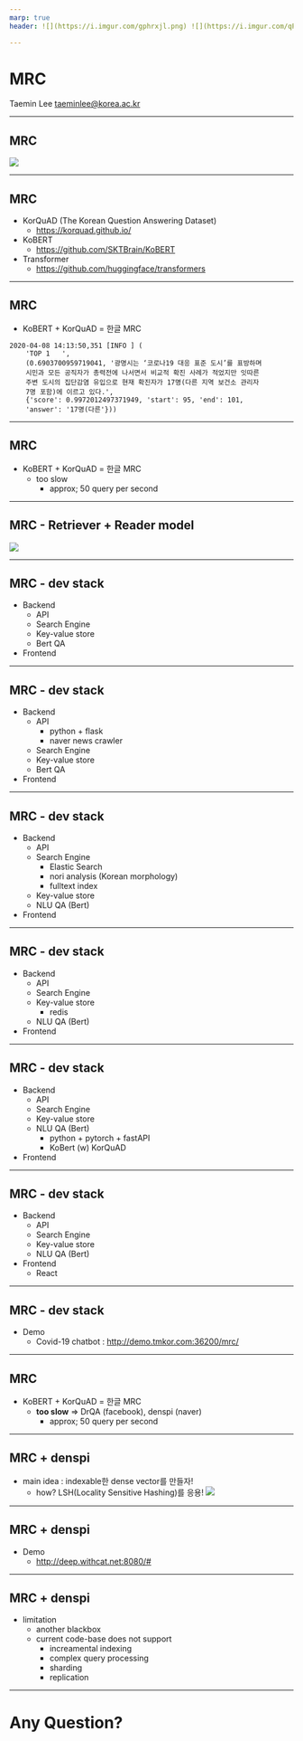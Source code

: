 ```yaml
---
marp: true
header: ![](https://i.imgur.com/gphrxjl.png) ![](https://i.imgur.com/qPT5IlV.png)

---
```


# MRC

Taemin Lee
taeminlee@korea.ac.kr

---

<!-- paginate: true -->

## MRC

![](https://i.imgur.com/eojspCp.png)
<!-- https://www.slideshare.net/SeungyoungLim/korquad-introduction -->

---

## MRC

- KorQuAD (The Korean Question Answering Dataset)
    - https://korquad.github.io/
- KoBERT
    - https://github.com/SKTBrain/KoBERT
- Transformer
    - https://github.com/huggingface/transformers

---

## MRC

- KoBERT + KorQuAD = 한글 MRC

```
2020-04-08 14:13:50,351 [INFO ] (
    'TOP 1   ', 
    (0.6903700959719041, '광명시는 ‘코로나19 대응 표준 도시’를 표방하며 
    시민과 모든 공직자가 총력전에 나서면서 비교적 확진 사례가 적었지만 잇따른 
    주변 도시의 집단감염 유입으로 현재 확진자가 17명(다른 지역 보건소 관리자 
    7명 포함)에 이르고 있다.', 
    {'score': 0.9972012497371949, 'start': 95, 'end': 101, 
    'answer': '17명(다른'}))
```

---

## MRC

- KoBERT + KorQuAD = 한글 MRC
    - too slow
        - approx; 50 query per second

---

## MRC - Retriever + Reader model

![](https://i.imgur.com/aW4jrlr.png)
<!-- https://towardsdatascience.com/how-to-create-your-own-question-answering-system-easily-with-python-2ef8abc8eb5 -->

---

## MRC - dev stack

- Backend
    - API
    - Search Engine
    - Key-value store
    - Bert QA
- Frontend

---

## MRC - dev stack

- Backend
    - API
        - python + flask
        - naver news crawler
    - Search Engine
    - Key-value store
    - Bert QA
- Frontend

---

## MRC - dev stack

- Backend
    - API
    - Search Engine
        - Elastic Search
        - nori analysis (Korean morphology)
        - fulltext index
    - Key-value store
    - NLU QA (Bert)
- Frontend

---

## MRC - dev stack

- Backend
    - API
    - Search Engine
    - Key-value store
        - redis
    - NLU QA (Bert)
- Frontend

---

## MRC - dev stack

- Backend
    - API
    - Search Engine
    - Key-value store
    - NLU QA (Bert)
        - python + pytorch + fastAPI
        - KoBert (w) KorQuAD
- Frontend

---

## MRC - dev stack

- Backend
    - API
    - Search Engine
    - Key-value store
    - NLU QA (Bert)
- Frontend
    - React

---

## MRC - dev stack

- Demo
    - Covid-19 chatbot : http://demo.tmkor.com:36200/mrc/

---
## MRC

- KoBERT + KorQuAD = 한글 MRC
    - **too slow** => DrQA (facebook), denspi (naver)
        - approx; 50 query per second

---

## MRC + denspi

- main idea : indexable한 dense vector를 만들자!
    - how? LSH(Locality Sensitive Hashing)를 응용!
![](https://i.imgur.com/PhER0IX.png)
<!-- https://www.profillic.com/paper/arxiv:1911.02896 -->

---

## MRC + denspi

- Demo
    - http://deep.withcat.net:8080/#

---

## MRC + denspi

- limitation
    - another blackbox
    - current code-base does not support
        - increamental indexing
        - complex query processing
        - sharding
        - replication




---
<!-- _class: lead -->

# Any Question?